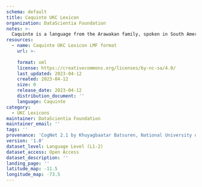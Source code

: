 ```yaml
---
schema: default
title: Caquinte UKC Lexicon
organization: DataScientia Foundation
notes: >-
  Caquinte is a language from the Arawakan family, spoken in South America. The UKC Lexicon of Caquinte is represented as a lexico-semantic network. It consists of words, word senses, synsets, as well as sense-level and synset-level relationships.
resources:
  - name: Caquinte UKC Lexicon LMF format
    url: >-
      
    format: xml
    license: https://creativecommons.org/licenses/by-nc-sa/4.0/
    last_updated: 2023-04-12
    created: 2023-04-12
    size: 0
    release_date: 2023-04-12
    distribution_document: ''
    language: Caquinte
category:
  - UKC Lexicons
maintainer: DataScientia Foundation
maintainer_email: ''
tags: ''
provenance: 'CogNet 2.1 by Khuyagbaatar Batsuren, National University of Mongolia (http://cognet.ukc.disi.unitn.it); Native Languages of the Americas 2021.11. by Laura Redish and Orrin Lewis (http://www.native-languages.org); Princeton WordNet 2.1 by Princeton University (https://wordnet.princeton.edu)'
version: '1.0'
dataset_level: Language Level (L1-2)
dataset_access: Open Access
dataset_description: ''
landing_page: ''
latitude_map: -11.5
longitude_map: -73.5
---
```

